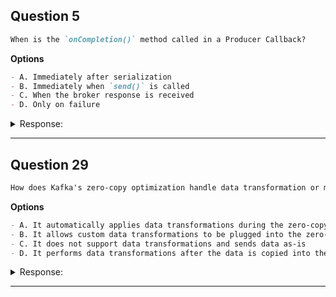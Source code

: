 ## Question 5

```markdown
When is the `onCompletion()` method called in a Producer Callback?
```

**Options**

```markdown
- A. Immediately after serialization
- B. Immediately when `send()` is called
- C. When the broker response is received
- D. Only on failure
```

<details><summary>Response:</summary>

**Answer:** C

**Explanation:**

```markdown
The `onCompletion()` method is triggered when Kafka receives a response from the broker, either success or failure. It’s an asynchronous callback used to handle send results.

- A. Not related to serialization
- B. `send()` is async and returns before callback
- C. Correct — callback happens post-response
- D. Incorrect — also called on success
```

</details>

---

## Question 29

```markdown
How does Kafka's zero-copy optimization handle data transformation or modification?
```

**Options**

```markdown
- A. It automatically applies data transformations during the zero-copy process
- B. It allows custom data transformations to be plugged into the zero-copy mechanism
- C. It does not support data transformations and sends data as-is
- D. It performs data transformations after the data is copied into the application's memory
```

<details><summary>Response:</summary>

**Answer:** C

**Explanation:**

```markdown
Kafka’s zero-copy uses the `sendfile` system call to transfer bytes directly from the page cache to the network socket. No transformation is applied during this process—data is passed through as-is, which boosts performance.

- A. Incorrect – no transformations happen during zero-copy.
- B. Incorrect – no hooks for transformation in zero-copy.
- C. Correct – data is sent as-is.
- D. Incorrect – transformations aren’t performed post-copy either.
```

</details>

---